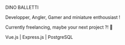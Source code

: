 DINO BALLETTI

Developper, Angler, Gamer and miniature enthousiast !

Currently freelancing, maybe your next project ?! 🚀

Vue.js | Express.js | PostgreSQL
<!---
dinoBALLETTI/dinoBALLETTI is a ✨ special ✨ repository because its `README.md` (this file) appears on your GitHub profile.
You can click the Preview link to take a look at your changes.
--->
